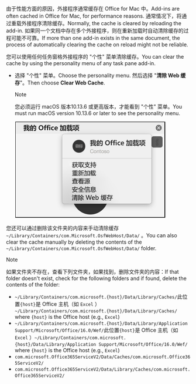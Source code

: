 <span data-ttu-id="24dc4-101">由于性能方面的原因，外接程序通常缓存在 Office for Mac 中。</span><span class="sxs-lookup"><span data-stu-id="24dc4-101">Add-ins are often cached in Office for Mac, for performance reasons.</span></span> <span data-ttu-id="24dc4-102">通常情况下，将通过重载外接程序清除缓存。</span><span class="sxs-lookup"><span data-stu-id="24dc4-102">Normally, the cache is cleared by reloading the add-in.</span></span> <span data-ttu-id="24dc4-103">如果同一个文档中存在多个外接程序，则在重新加载时自动清除缓存的过程可能不可靠。</span><span class="sxs-lookup"><span data-stu-id="24dc4-103">If more than one add-in exists in the same document, the process of automatically clearing the cache on reload might not be reliable.</span></span>

<span data-ttu-id="24dc4-104">您可以使用任何任务窗格外接程序的 "个性" 菜单清除缓存。</span><span class="sxs-lookup"><span data-stu-id="24dc4-104">You can clear the cache by using the personality menu of any task pane add-in.</span></span>
- <span data-ttu-id="24dc4-105">选择 "个性" 菜单。</span><span class="sxs-lookup"><span data-stu-id="24dc4-105">Choose the personality menu.</span></span> <span data-ttu-id="24dc4-106">然后选择 "**清除 Web 缓存**"。</span><span class="sxs-lookup"><span data-stu-id="24dc4-106">Then choose **Clear Web Cache**.</span></span>
    > [!NOTE]
    > <span data-ttu-id="24dc4-107">您必须运行 macOS 版本10.13.6 或更高版本，才能看到 "个性" 菜单。</span><span class="sxs-lookup"><span data-stu-id="24dc4-107">You must run macOS version 10.13.6 or later to see the personality menu.</span></span>
    
    !["个性" 菜单上的 "清除 web 缓存" 选项的屏幕截图。](../images/mac-clear-cache-menu.png)

<span data-ttu-id="24dc4-109">您还可以通过删除该文件夹的内容来手动清除缓存 `~/Library/Containers/com.Microsoft.OsfWebHost/Data/` 。</span><span class="sxs-lookup"><span data-stu-id="24dc4-109">You can also clear the cache manually by deleting the contents of the `~/Library/Containers/com.Microsoft.OsfWebHost/Data/` folder.</span></span>

> [!NOTE]
> <span data-ttu-id="24dc4-110">如果文件夹不存在，查看下列文件夹，如果找到，删除文件夹的内容：</span><span class="sxs-lookup"><span data-stu-id="24dc4-110">If that folder doesn't exist, check for the following folders and if found, delete the contents of the folder:</span></span>
>    - <span data-ttu-id="24dc4-111">`~/Library/Containers/com.microsoft.{host}/Data/Library/Caches/`此位置`{host}`是 Office 主机（如 `Excel` ）</span><span class="sxs-lookup"><span data-stu-id="24dc4-111">`~/Library/Containers/com.microsoft.{host}/Data/Library/Caches/` where `{host}` is the Office host (e.g., `Excel`)</span></span>
>    - <span data-ttu-id="24dc4-112">`~/Library/Containers/com.microsoft.{host}/Data/Library/Application Support/Microsoft/Office/16.0/Wef/`此位置`{host}`是 Office 主机（如 `Excel` ）</span><span class="sxs-lookup"><span data-stu-id="24dc4-112">`~/Library/Containers/com.microsoft.{host}/Data/Library/Application Support/Microsoft/Office/16.0/Wef/` where `{host}` is the Office host (e.g., `Excel`)</span></span>
>    - `com.microsoft.Office365ServiceV2/Data/Caches/com.microsoft.Office365ServiceV2/`
>    - `com.microsoft.Office365ServiceV2/Data/Library/Caches/com.microsoft.Office365ServiceV2/`
